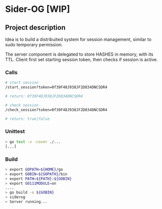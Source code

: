 # Sider-OG [WIP]

## Project description

Idea is to build a distribuited system for session management, similar to sudo temporary permission.

The server component is delegated to store HASHES in memory, with its TTL.
Client first set starting session token, then checks if session is active.

### Calls

```bash
# start session
/start_session?token=0f39F48J938JF2D834DNCSDR4

# return: 0f39F48J938JF2D834DNCSDR4

# check session
/check_session?token=0f39F48J938JF2D834DNCSDR4

# return: true|false
```

### Unittest

```bash
> go test -v -cover ./...
[...]
```

### Build

```bash
> export GOPATH=${HOME}/go
> export GOBIN=${GOPATH}/bin
> export PATH=${PATH}:${GOBIN}
> export GO111MODULE=on
....
> go build -o ${GOBIN}
> siderog
> Server running...
```
